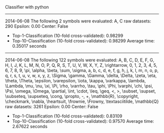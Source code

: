 Classifier with python

--------------------------------------------------------------------------------
2014-06-08
The following 2 symbols were evaluated:
A, C
raw datasets: 290
Epsilon: 0.00
Center: False
* Top-1-Classification (10-fold cross-validated): 0.98299
* Top-10-Classification (10-fold cross-validated): 0.98299
Average time: 0.35017 seconds
--------------------------------------------------------------------------------
2014-06-08
The following 122 symbols were evaluated:
A, B, C, D, E, F, G, H, I, J, K, L, M, N, O, P, Q, R, S, T, U, V, W, X, Y, Z, \rightarrow, 0, 1, 2, 3, 4, 5, 6, 7, 8, 9, \pi, \alpha, \beta, \sum, \sigma, a, b, c, d, e, f, g, h, j, k, l, m, n, o, p, q, r, s, t, u, v, w, x, y, z, \Sigma, \gamma, \Gamma, \delta, \Delta, \zeta, \eta, \theta, \Theta, \epsilon, \varepsilon, \iota, \kappa, \varkappa, \lambda, \Lambda, \mu, \nu, \xi, \Pi, \rho, \varrho, \tau, \phi, \Phi, \varphi, \chi, \psi, \Psi, \omega, \Omega, \partial, \int, \cdot, \leq, \geq, <, >, \subset, \supset, \subseteq, \supseteq, \cong, \propto, -, +, \mathbb{R}, \copyright, \checkmark, \nabla, \heartsuit, \frownie, \Frowny, \textasciitilde, \mathbb{Q}
raw datasets: 3261
Epsilon: 0.00
Center: False
* Top-1-Classification (10-fold cross-validated): 0.83109
* Top-10-Classification (10-fold cross-validated): 0.97570
Average time: 2.67622 seconds
